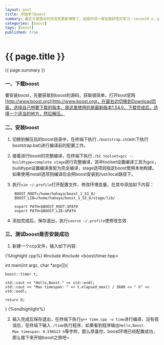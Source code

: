 ```yaml
---
layout: post
title: 开始学习boost
summary: 最近又是很长时间没有更新博客了，这段时间一直在跳跃性的学习：cocos2d-x、qt自定义窗体、boost.asio等等，但是一直没有怎么整理出来，偷懒了，这样是不行的，现在再一次开始学习boost，那么就从如何安装boost开始吧，这是很重要的一步，只有安装好了才能进行接下来的学习，好了，废话不多说，开始吧...
categories: [boost]
tags: [boost]
published: true
---
```


# {{ page.title }} #
{{ page.summary }}

### 一、下载boost ###
要安装boost，先要获取到boost的源码，获取很简单，打开boot官网[http://www.boost.org](http://www.boost.org)，在最右边切换到Download页面，选择自己想要下载的版本，我这里使用的是最新版本1.54.0，下载完成后，选择一个适当的地方，然后解压。

### 二、安装boost ###
1. 切换到解压后的boost目录中，在终端下执行`./bootstrap.sh`(win下执行bootstrap.bat)进行编译前的配置工作。  
2. 接着进行boost的完整编译，在终端下执行`./b2 toolset=gcc --buildtype=complete stage`进行完整编译，其中toolset设置编译工具为gcc，buildtype设置编译类型为完全编译，stage选项则指定boost使用本地构建。如果使用install选项则编译后会把boost安装到/usr/local路径下。  
3. 执行`vim ~/.profile`打开配置文件，修改环境变量，在其中添加如下内容：  

        BOOST_ROOT=/home/hahaya/boost_1_53_0/  
        BOOST_LIB=/home/hahaya/boost_1_53_0/stage/lib/  

        export PATH=$BOOST_ROOT:$PATH  
        export PATH=$BOOST_LIB:$PATH  

4. 添加完成后，保存退出，执行`source ~/.profile`使修改生效  

### 三、测试boost是否安装成功 ###
1. 新建一个ccp文件，输入如下内容:  

{%highlght cpp%}
#include <iostream>
#include <boost/timer.hpp>

int main(int argc, char *argv[]){

    boost::timer t;

    std::cout << "Hello,Boost." << std::endl;
    std::cout << "Max timespan: " << t.elapsed_max() / 3600 << " h" << std::endl;

    return 0;
}
{%endhighlight%}
  
2. 输入完成后保存退出，在终端下执行`g++ time.cpp -o time`进行编译，没有错误后，在终端下输入`./time`执行程序，如果看到程序输出`Hello,Boost.    Max timespan: 0.596523 h`等字样，那么恭喜你，boost环境已经配置成功，那么接下来开始boost之旅吧~
